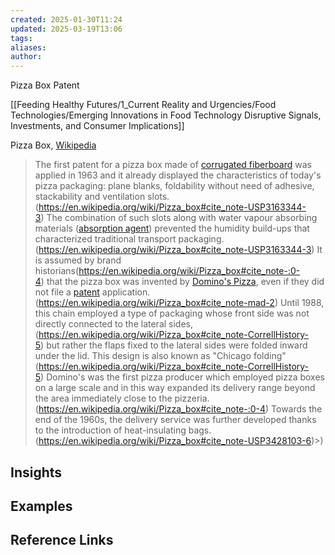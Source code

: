 ```yaml
---
created: 2025-01-30T11:24
updated: 2025-03-19T13:06
tags: 
aliases: 
author: 
---
```

Pizza Box Patent

[[Feeding Healthy Futures/1_Current Reality and Urgencies/Food Technologies/Emerging Innovations in Food Technology Disruptive Signals, Investments, and Consumer Implications]] 

Pizza Box, [Wikipedia](https://en.wikipedia.org/wiki/Pizza_box)
> The first patent for a pizza box made of [corrugated fiberboard](https://en.wikipedia.org/wiki/Corrugated_fiberboard "Corrugated fiberboard") was applied in 1963 and it already displayed the characteristics of today's pizza packaging: plane blanks, foldability without need of adhesive, stackability and ventilation slots.(https://en.wikipedia.org/wiki/Pizza_box#cite_note-USP3163344-3) The combination of such slots along with water vapour absorbing materials ([absorption agent](https://en.wikipedia.org/wiki/Absorption_of_water "Absorption of water")) prevented the humidity build-ups that characterized traditional transport packaging.(https://en.wikipedia.org/wiki/Pizza_box#cite_note-USP3163344-3) It is assumed by brand historians(https://en.wikipedia.org/wiki/Pizza_box#cite_note-:0-4) that the pizza box was invented by [Domino's Pizza](https://en.wikipedia.org/wiki/Domino%27s_Pizza "Domino's Pizza"), even if they did not file a [patent](https://en.wikipedia.org/wiki/Patent "Patent") application.(https://en.wikipedia.org/wiki/Pizza_box#cite_note-mad-2) Until 1988, this chain employed a type of packaging whose front side was not directly connected to the lateral sides,(https://en.wikipedia.org/wiki/Pizza_box#cite_note-CorrellHistory-5) but rather the flaps fixed to the lateral sides were folded inward under the lid. This design is also known as "Chicago folding"(https://en.wikipedia.org/wiki/Pizza_box#cite_note-CorrellHistory-5) Domino's was the first pizza producer which employed pizza boxes on a large scale and in this way expanded its delivery range beyond the area immediately close to the pizzeria.(https://en.wikipedia.org/wiki/Pizza_box#cite_note-:0-4) Towards the end of the 1960s, the delivery service was further developed thanks to the introduction of heat-insulating bags.(https://en.wikipedia.org/wiki/Pizza_box#cite_note-USP3428103-6)\>)





## Insights

## Examples

## Reference Links
